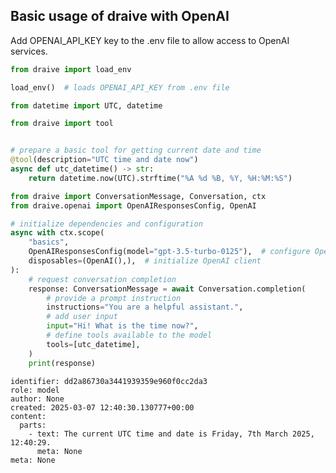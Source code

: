 ## Basic usage of draive with OpenAI

Add OPENAI_API_KEY key to the .env file to allow access to OpenAI services.


```python
from draive import load_env

load_env()  # loads OPENAI_API_KEY from .env file

```


```python
from datetime import UTC, datetime

from draive import tool


# prepare a basic tool for getting current date and time
@tool(description="UTC time and date now")
async def utc_datetime() -> str:
    return datetime.now(UTC).strftime("%A %d %B, %Y, %H:%M:%S")
```


```python
from draive import ConversationMessage, Conversation, ctx
from draive.openai import OpenAIResponsesConfig, OpenAI

# initialize dependencies and configuration
async with ctx.scope(
    "basics",
    OpenAIResponsesConfig(model="gpt-3.5-turbo-0125"),  # configure OpenAI model
    disposables=(OpenAI(),),  # initialize OpenAI client
):
    # request conversation completion
    response: ConversationMessage = await Conversation.completion(
        # provide a prompt instruction
        instructions="You are a helpful assistant.",
        # add user input
        input="Hi! What is the time now?",
        # define tools available to the model
        tools=[utc_datetime],
    )
    print(response)
```

    identifier: dd2a86730a3441939359e960f0cc2da3
    role: model
    author: None
    created: 2025-03-07 12:40:30.130777+00:00
    content:
      parts:
        - text: The current UTC time and date is Friday, 7th March 2025, 12:40:29.
          meta: None
    meta: None
